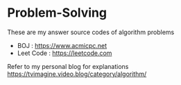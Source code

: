 # Problem-Solving

These are my answer source codes of algorithm problems
* BOJ : https://www.acmicpc.net
* Leet Code : https://leetcode.com

Refer to my personal blog for explanations
https://tvimagine.video.blog/category/algorithm/


